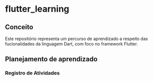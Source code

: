 # flutter_learning

## Conceito

Este repositório representa um percurso de aprendizado a respeito das fucionalidades da linguagem Dart, com foco no framework Flutter.

## Planejamento de aprendizado

### Registro de Atividades

